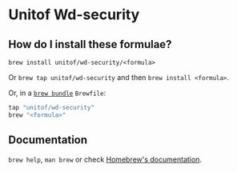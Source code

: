# Unitof Wd-security

## How do I install these formulae?

`brew install unitof/wd-security/<formula>`

Or `brew tap unitof/wd-security` and then `brew install <formula>`.

Or, in a [`brew bundle`](https://github.com/Homebrew/homebrew-bundle) `Brewfile`:

```ruby
tap "unitof/wd-security"
brew "<formula>"
```

## Documentation

`brew help`, `man brew` or check [Homebrew's documentation](https://docs.brew.sh).
